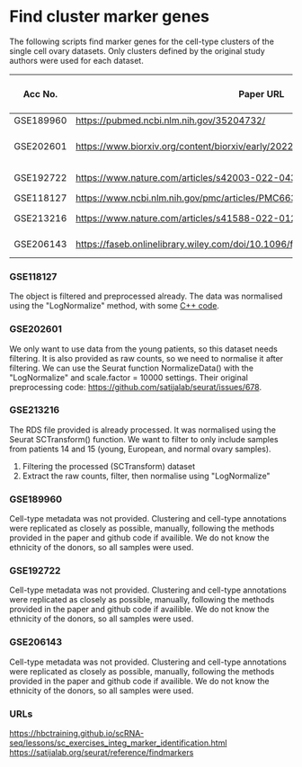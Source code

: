 # Find cluster marker genes
The following scripts find marker genes for the cell-type clusters of the single cell ovary datasets. Only clusters defined by the original study authors were used for each dataset.

| Acc No.   | Paper URL                                                                           | Dataset URL                                                   | Cells  | Number of clusters | Github                                                                           | Cell-type annotations provided? |
|-----------|-------------------------------------------------------------------------------------|---------------------------------------------------------------|--------|--------------------|----------------------------------------------------------------------------------|---------------------------------|
| GSE189960 | https://pubmed.ncbi.nlm.nih.gov/35204732/                                           | https://www.ncbi.nlm.nih.gov/geo/query/acc.cgi?acc=GSE189960  | 14,592 | 13                 | -                                                                                | No                              |
| GSE202601 | https://www.biorxiv.org/content/biorxiv/early/2022/05/19/2022.05.18.492547.full.pdf | https://www.ncbi.nlm.nih.gov/geo/query/acc.cgi?acc=GSE202601  | 42,568 | 8                  | https://github.com/ChenJin2020/The-regulatory-landscapes-of-human-ovarian-ageing | Yes                             |
| GSE192722 | https://www.nature.com/articles/s42003-022-04384-8                                  | https://www.ncbi.nlm.nih.gov/geo/query/acc.cgi?acc=GSE192722  | 48,147 | 22,6               | https://www.ncbi.nlm.nih.gov/geo/query/acc.cgi?acc=GSE192722                     | No                              |
| GSE118127 | https://www.ncbi.nlm.nih.gov/pmc/articles/PMC6639403/                               | https://www.ncbi.nlm.nih.gov/geo/query/acc.cgi?acc=GSE118127  | 20,676 | 19,5               | https://github.com/johnmous/singleCell                                           | Yes                             |
| GSE213216 | https://www.nature.com/articles/s41588-022-01254-1                                  | https://cedars.app.box.com/s/1ks3eyzlpnjbrseefw3j4k7nx6p2ut02 | 22,219 | 9                  | https://github.com/lawrenson-lab/AtlasEndometriosis                              | Yes                             |
| GSE206143 | https://faseb.onlinelibrary.wiley.com/doi/10.1096/fj.202201746RR                    | https://www.ncbi.nlm.nih.gov/geo/query/acc.cgi?acc=GSE206143  | 7609   | 19,13              | https://github.com/nurungji82/scRNA-seq_of_IVF_samples                           | No                              |

### GSE118127
The object is filtered and preprocessed already. The data was normalised using the "LogNormalize" method, with some [C++ code](https://github.com/johnmous/singleCell/blob/master/workflow.Rmd).

### GSE202601
We only want to use data from the young patients, so this dataset needs filtering. It is also provided as raw counts, so we need to normalise it after filtering. We can use the Seurat function NormalizeData() with the "LogNormalize" and scale.factor = 10000 settings. Their original preprocessing code: https://github.com/satijalab/seurat/issues/678.

### GSE213216
The RDS file provided is already processed. It was normalised using the Seurat SCTransform() function. We want to filter to only include samples from patients 14 and 15 (young, European, and normal ovary samples). 
1) Filtering the processed (SCTransform) dataset
2) Extract the raw counts, filter, then normalise using "LogNormalize"

### GSE189960  
Cell-type metadata was not provided. Clustering and cell-type annotations were replicated as closely as possible, manually, following the methods provided in the paper and github code if availible. We do not know the ethnicity of the donors, so all samples were used.

### GSE192722
Cell-type metadata was not provided. Clustering and cell-type annotations were replicated as closely as possible, manually, following the methods provided in the paper and github code if availible. We do not know the ethnicity of the donors, so all samples were used.

### GSE206143
Cell-type metadata was not provided. Clustering and cell-type annotations were replicated as closely as possible, manually, following the methods provided in the paper and github code if availible. We do not know the ethnicity of the donors, so all samples were used.

### URLs
https://hbctraining.github.io/scRNA-seq/lessons/sc_exercises_integ_marker_identification.html
https://satijalab.org/seurat/reference/findmarkers 

